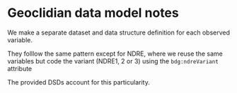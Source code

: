 # Geoclidian data model notes

We make a separate dataset and data structure definition for each observed variable. 

They folllow the same pattern except for NDRE, where we reuse the same variables but code the variant (NDRE1, 2 or 3) using the `bdg:ndreVariant` attribute 

The provided DSDs account for this particularity. 